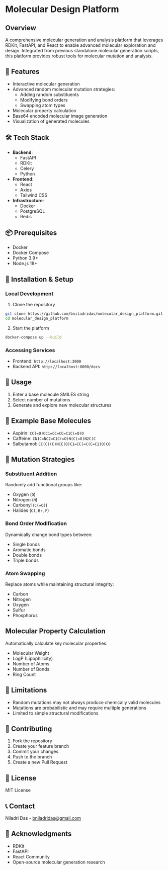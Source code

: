 # Molecular Design Platform 

## Overview
A comprehensive molecular generation and analysis platform that leverages RDKit, FastAPI, and React to enable advanced molecular exploration and design. Integrated from previous standalone molecular generation scripts, this platform provides robust tools for molecular mutation and analysis.

## 🚀 Features
- Interactive molecular generation
- Advanced random molecular mutation strategies:
  - Adding random substituents
  - Modifying bond orders
  - Swapping atom types
- Molecular property calculation
- Base64 encoded molecular image generation
- Visualization of generated molecules

## 🛠 Tech Stack
- **Backend**: 
  - FastAPI
  - RDKit
  - Celery
  - Python
- **Frontend**: 
  - React
  - Axios
  - Tailwind CSS
- **Infrastructure**:
  - Docker
  - PostgreSQL
  - Redis

## 📦 Prerequisites
- Docker
- Docker Compose
- Python 3.9+
- Node.js 18+

## 🔧 Installation & Setup

### Local Development
1. Clone the repository
```bash
git clone https://github.com/bniladridas/molecular_design_platform.git
cd molecular_design_platform
```

2. Start the platform
```bash
docker-compose up --build
```

### Accessing Services
- Frontend: `http://localhost:3000`
- Backend API: `http://localhost:8000/docs`

## 🧪 Usage
1. Enter a base molecule SMILES string
2. Select number of mutations
3. Generate and explore new molecular structures

## 📝 Example Base Molecules
- Aspirin: `CC(=O)OC1=CC=CC=C1C(=O)O`
- Caffeine: `CN1C=NC2=C1C(=O)N(C(=O)N2C)C`
- Salbutamol: `CC(C)(C)NCC(O)C1=CC(=C(C=C1)O)CO`

## 🔬 Mutation Strategies
### Substituent Addition
Randomly add functional groups like:
- Oxygen (`O`)
- Nitrogen (`N`)
- Carbonyl (`C(=O)`)
- Halides (`Cl`, `Br`, `F`)

### Bond Order Modification
Dynamically change bond types between:
- Single bonds
- Aromatic bonds
- Double bonds
- Triple bonds

### Atom Swapping
Replace atoms while maintaining structural integrity:
- Carbon
- Nitrogen
- Oxygen
- Sulfur
- Phosphorus

## Molecular Property Calculation
Automatically calculate key molecular properties:
- Molecular Weight
- LogP (Lipophilicity)
- Number of Atoms
- Number of Bonds
- Ring Count

## 🚧 Limitations
- Random mutations may not always produce chemically valid molecules
- Mutations are probabilistic and may require multiple generations
- Limited to simple structural modifications

## 🤝 Contributing
1. Fork the repository
2. Create your feature branch
3. Commit your changes
4. Push to the branch
5. Create a new Pull Request

## 📄 License
MIT License

## 📞 Contact
Niladri Das - bniladridas@gmail.com

## 🙏 Acknowledgments
- RDKit
- FastAPI
- React Community
- Open-source molecular generation research
